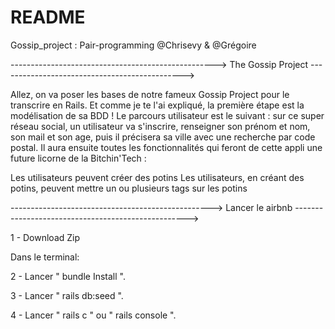 # README

Gossip_project : Pair-programming @Chrisevy & @Grégoire 

---------------------------------------------------> The Gossip Project  ---------------------------------------------->

Allez, on va poser les bases de notre fameux Gossip Project pour le transcrire en Rails. Et comme je te l'ai expliqué, la première étape est la modélisation de sa BDD ! 
Le parcours utilisateur est le suivant : sur ce super réseau social, un utilisateur va s'inscrire, renseigner son prénom et nom, son mail et son age, puis il précisera sa ville avec une recherche par code postal. 
Il aura ensuite toutes les fonctionnalités qui feront de cette appli une future licorne de la Bitchin'Tech :

Les utilisateurs peuvent créer des potins 
Les utilisateurs, en créant des potins, peuvent mettre un ou plusieurs tags sur les potins 

--------------------------------------------------> Lancer le airbnb --------------------------------------------------->

1 - Download Zip

Dans le terminal: 

2 - Lancer " bundle Install ".

3 - Lancer " rails db:seed ".

4 - Lancer " rails c " ou " rails console ".
